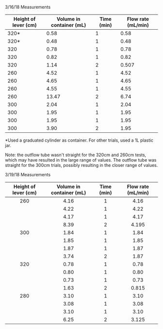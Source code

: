 3/16/18 Measurements 

|Height of lever (cm)|Volume in container (mL)|Time (min)|Flow rate (mL/min)|
|--------------------|------------------------|----------|------------------|
|    320*            |0.58                    |1         | 0.58                 |
|    320*            |0.48                    |1         | 0.48             |
|    320             |0.78                    |1         | 0.78         |
|    320             |0.82                    |1         |             0.82     |
|    320             |1.14                    |2         |0.507                  |
|    260             |4.52                    |1         | 4.52                 |
|    260             |4.65                    |1         | 4.65                 |
|    260             |4.55                    |1         |  4.55                |
|    260             |13.47                   |2         |     6.74             |
|    300             |2.04                    |1         |   2.04               |
|    300             |1.95                    |1         |   1.95               |
|    300             |1.95                    |1         |    1.95              |
|    300             |3.90                    |2         |  1.95                |

*Used a graduated cylinder as container. For other trials, used a 1L plastic jar. 

Note: the outflow tube wasn't straight for the 320cm and 260cm tests, which may have resulted in the large range of values. The outflow tube was straight for the 300cm trials, possibly resulting in the closer range of values. 

3/19/18 Measurements 

|Height of lever (cm)|Volume in container (mL)|Time (min)|Flow rate (mL/min)|
|:------------------:|:----------------------:|:--------:|:----------------:|
|    260             |4.16                    |1         |4.16              |
|                    |4.22                    |1         |4.22              |
|                    |4.17                    |1         |4.17              |
|                    |8.39                    |2         |4.195             |
|    300             |1.84                    |1         |1.84              |
|                    |1.85                    |1         |1.85              |
|                    |1.87                    |1         |1.87              |
|                    |3.74                    |2         |1.87              |
|    320             |0.78                    |1         |0.78              |
|                    |0.80                    |1         |0.80              |
|                    |0.73                    |1         |0.73              |
|                    |1.63                    |2         |0.815             |
|    280             |3.10                    |1         |3.10              |
|                    |3.08                    |1         |3.08              |
|                    |3.10                    |1         |3.10              |
|                    |6.25                    |2         |3.125             |

